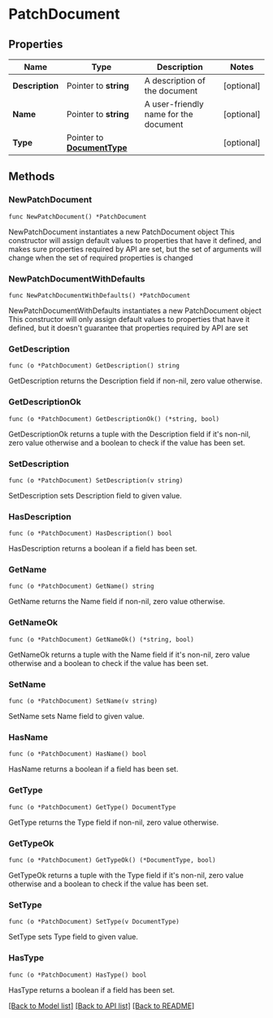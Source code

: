 # PatchDocument

## Properties

Name | Type | Description | Notes
------------ | ------------- | ------------- | -------------
**Description** | Pointer to **string** | A description of the document | [optional] 
**Name** | Pointer to **string** | A user-friendly name for the document | [optional] 
**Type** | Pointer to [**DocumentType**](DocumentType.md) |  | [optional] 

## Methods

### NewPatchDocument

`func NewPatchDocument() *PatchDocument`

NewPatchDocument instantiates a new PatchDocument object
This constructor will assign default values to properties that have it defined,
and makes sure properties required by API are set, but the set of arguments
will change when the set of required properties is changed

### NewPatchDocumentWithDefaults

`func NewPatchDocumentWithDefaults() *PatchDocument`

NewPatchDocumentWithDefaults instantiates a new PatchDocument object
This constructor will only assign default values to properties that have it defined,
but it doesn't guarantee that properties required by API are set

### GetDescription

`func (o *PatchDocument) GetDescription() string`

GetDescription returns the Description field if non-nil, zero value otherwise.

### GetDescriptionOk

`func (o *PatchDocument) GetDescriptionOk() (*string, bool)`

GetDescriptionOk returns a tuple with the Description field if it's non-nil, zero value otherwise
and a boolean to check if the value has been set.

### SetDescription

`func (o *PatchDocument) SetDescription(v string)`

SetDescription sets Description field to given value.

### HasDescription

`func (o *PatchDocument) HasDescription() bool`

HasDescription returns a boolean if a field has been set.

### GetName

`func (o *PatchDocument) GetName() string`

GetName returns the Name field if non-nil, zero value otherwise.

### GetNameOk

`func (o *PatchDocument) GetNameOk() (*string, bool)`

GetNameOk returns a tuple with the Name field if it's non-nil, zero value otherwise
and a boolean to check if the value has been set.

### SetName

`func (o *PatchDocument) SetName(v string)`

SetName sets Name field to given value.

### HasName

`func (o *PatchDocument) HasName() bool`

HasName returns a boolean if a field has been set.

### GetType

`func (o *PatchDocument) GetType() DocumentType`

GetType returns the Type field if non-nil, zero value otherwise.

### GetTypeOk

`func (o *PatchDocument) GetTypeOk() (*DocumentType, bool)`

GetTypeOk returns a tuple with the Type field if it's non-nil, zero value otherwise
and a boolean to check if the value has been set.

### SetType

`func (o *PatchDocument) SetType(v DocumentType)`

SetType sets Type field to given value.

### HasType

`func (o *PatchDocument) HasType() bool`

HasType returns a boolean if a field has been set.


[[Back to Model list]](../README.md#documentation-for-models) [[Back to API list]](../README.md#documentation-for-api-endpoints) [[Back to README]](../README.md)


